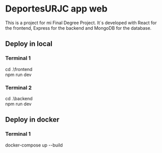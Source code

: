 # DeportesURJC app web
 This is a project for mi Final Degree Project.
 It´s developed with React for the frontend, Express for the backend and MongoDB for the database.

## Deploy in local
 ### Terminal 1
cd .\frontend\
npm run dev
 ### Terminal 2
cd .\backend\
npm run dev


## Deploy in docker
 ### Terminal 1
docker-compose up --build
